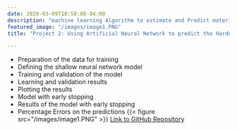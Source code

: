 ```yaml
---
date: 2020-03-09T10:58:08-04:00
description: "machine learning Algorithm to estimate and Predict materials Properties"
featured_image: "/images/image1.PNG"
title: "Project 2: Using Artificial Neural Network to predict the Hardness Properties of a Material"

---
```


* Preparation of the data for training
* Defining the shallow neural network model
* Training and validation of the model
* Learning and validation results
* Plotting the results
* Model with early stopping
* Results of the model with early stopping
* Percentage Errors on the predictions
{{< figure src="/images/image1.PNG" >}}
[Link to GitHub Repository](https://github.com/AyorindeTayo/artificial-neural-network-to-predict-the-hardness-of-the-welding-duplex-stainless-steel)
